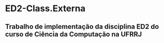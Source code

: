# ED2-Class.Externa

## Trabalho de implementação da disciplina ED2 do curso de Ciência da Computação na UFRRJ
